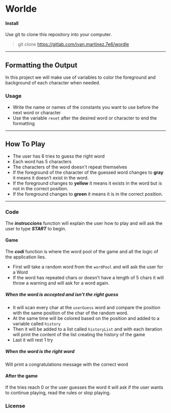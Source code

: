 
# Worlde

#### Install

Use git to clone this repository into your computer.

> git clone https://gitlab.com/ivan.martinez.7e6/wordle

---

## Formatting the Output

In this project we will make use of variables to
color the foreground and background of each character
when needed.

### Usage

* Write the name or names of the constants you want
to use before the next word or character
* Use the variable `reset` after the desired word or character to end the formatting

---

## How To Play

- The user has 6 tries to guess the right word
- Each word has 5 characters
- The characters of the word doesn't repeat themselves
- If the foreground of the character of the guessed word
changes to **gray** it means it doesn't exist in the word.
- If the foreground changes to **yellow** it means it exists in
the word but is not in the correct position.
- If the foreground changes to **green** it means it is in the
correct position.

---

### Code

The ***instruccions*** function will explain the user how to play
and will ask the user to type ***START*** to begin.

#### Game

The ***codi*** function is where the word pool of the game and all the logic of the application lies.
- First will take a random word from the `wordPool` and will ask the user for a Word
- If the word has repeated chars or doesn't have a length of 5 chars it will throw a warning and will ask
for a word again.

##### When the word is accepted and isn't the right guess

- It will scan every char at the `userGuess` word and compare
the position with the same position of the char of the random
word.
- At the same time will be colored based on the position and added
to a variable called `history`
- Then it will be added to a list called `historyList` and with each iteration will print the content
of the list creating the history of the game
- Last it will rest 1 try

##### When the word is the right word

Will print a congratulations message with the correct word

#### After the game

If the tries reach 0 or the user guesses the word it will ask if the user wants to continue playing,
read the rules or stop playing.

### License
